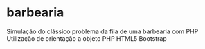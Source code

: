 # barbearia
Simulação do clássico problema da fila de uma barbearia com PHP
Utilização de orientação a objeto
PHP
HTML5
Bootstrap